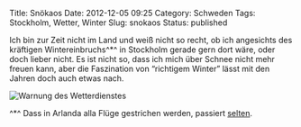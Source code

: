 Title: Snökaos
Date: 2012-12-05 09:25
Category: Schweden
Tags: Stockholm, Wetter, Winter
Slug: snokaos
Status: published

Ich bin zur Zeit nicht im Land und weiß nicht so recht, ob ich
angesichts des kräftigen Wintereinbruchs^\*^ in Stockholm gerade gern
dort wäre, oder doch lieber nicht. Es ist nicht so, dass ich mich über
Schnee nicht mehr freuen kann, aber die Faszination von “richtigem
Winter” lässt mit den Jahren doch auch etwas nach.

![Warnung des
Wetterdienstes](/pic/smhisnokaosdec12.png "Warnung des Wetterdienstes")

^\*^ Dass in Arlanda alla Flüge gestrichen werden, passiert
[selten](http://www.spiegel.de/panorama/gesellschaft/flughafenchaos-der-norden-raeumt-besser-a-735963-5.html).

